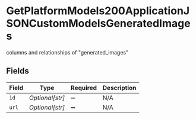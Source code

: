# GetPlatformModels200ApplicationJSONCustomModelsGeneratedImages

columns and relationships of "generated_images"


## Fields

| Field              | Type               | Required           | Description        |
| ------------------ | ------------------ | ------------------ | ------------------ |
| `id`               | *Optional[str]*    | :heavy_minus_sign: | N/A                |
| `url`              | *Optional[str]*    | :heavy_minus_sign: | N/A                |